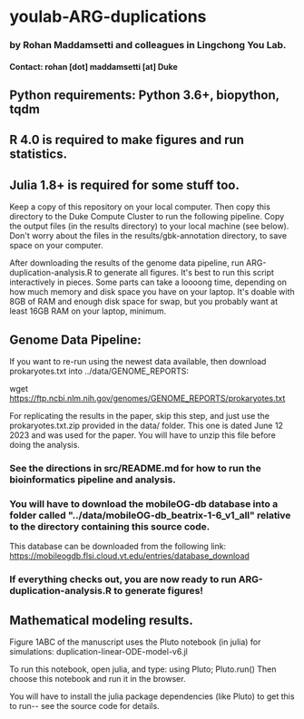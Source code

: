 # youlab-ARG-duplications
### by Rohan Maddamsetti and colleagues in Lingchong You Lab.
#### Contact: rohan [dot] maddamsetti [at] Duke

## Python requirements: Python 3.6+, biopython, tqdm 
## R 4.0 is required to make figures and run statistics.
## Julia 1.8+ is required for some stuff too.

Keep a copy of this repository on your local computer.
Then copy this directory to the Duke Compute Cluster to run the following pipeline.
Copy the output files (in the results directory) to your local machine (see below).
Don't worry about the files in the results/gbk-annotation directory, to save space on your
computer.

After downloading the results of the genome data pipeline, run ARG-duplication-analysis.R
to generate all figures. It's best to run this script interactively in pieces.
Some parts can take a loooong time, depending on how much memory and disk space you
have on your laptop. It's doable with 8GB of RAM and enough disk space for swap, but
you probably want at least 16GB RAM on your laptop, minimum.

## Genome Data Pipeline:

If you want to re-run using the newest data available, then
download prokaryotes.txt into ../data/GENOME_REPORTS:

wget https://ftp.ncbi.nlm.nih.gov/genomes/GENOME_REPORTS/prokaryotes.txt

For replicating the results in the paper, skip this step, and just use the
prokaryotes.txt.zip provided in the data/ folder. This one is dated June 12 2023
and was used for the paper. You will have to unzip this file before doing the analysis.  

### See the directions in src/README.md for how to run the bioinformatics pipeline and analysis.

### You will have to download the mobileOG-db database into a folder called "../data/mobileOG-db_beatrix-1-6_v1_all" relative to the directory containing this source code.

This database can be downloaded from the following link:  
https://mobileogdb.flsi.cloud.vt.edu/entries/database_download  

### If everything checks out, you are now ready to run ARG-duplication-analysis.R to generate figures!

## Mathematical modeling results.

Figure 1ABC of the manuscript uses the Pluto notebook (in julia) for simulations:
duplication-linear-ODE-model-v6.jl

To run this notebook, open julia, and type:
using Pluto; Pluto.run()
Then choose this notebook and run it in the browser.

You will have to install the julia package dependencies (like Pluto) to get this to run--
see the source code for details.

